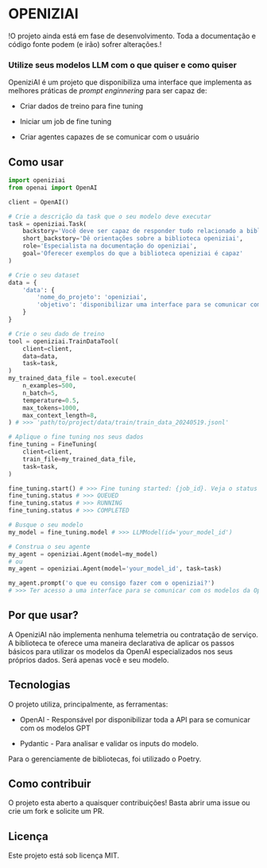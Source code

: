 # OPENIZIAI

!O projeto ainda está em fase de desenvolvimento. Toda a documentação e código fonte podem (e irão) sofrer alterações.!

### Utilize seus modelos LLM com o que quiser e como quiser

OpeniziAI é um projeto que disponibiliza uma interface que implementa as melhores práticas de *prompt enginnering* para ser capaz de:

- Criar dados de treino para fine tuning

- Iniciar um job de fine tuning

- Criar agentes capazes de se comunicar com o usuário

## Como usar

```python
import openiziai
from openai import OpenAI

client = OpenAI()

# Crie a descrição da task que o seu modelo deve executar
task = openiziai.Task(
    backstory='Você deve ser capaz de responder tudo relacionado a biblioteca python `openiziai`',
    short_backstory='Dê orientações sobre a biblioteca openiziai',
    role='Especialista na documentação do openiziai',
    goal='Oferecer exemplos do que a biblioteca openiziai é capaz'
)

# Crie o seu dataset
data = {
    'data': {
        'nome_do_projeto': 'openiziai',
        'objetivo': 'disponibilizar uma interface para se comunicar com a api da OpenAI',
    }
}

# Crie o seu dado de treino
tool = openiziai.TrainDataTool(
    client=client,
    data=data,
    task=task,
)
my_trained_data_file = tool.execute(
    n_examples=500,
    n_batch=5,
    temperature=0.5,
    max_tokens=1000,
    max_context_length=8,
) # >>> 'path/to/project/data/train/train_data_20240519.jsonl'

# Aplique o fine tuning nos seus dados
fine_tuning = FineTuning(
    client=client,
    train_file=my_trained_data_file,
    task=task,
)

fine_tuning.start() # >>> Fine tuning started: {job_id}. Veja o status com `.status`
fine_tuning.status # >>> QUEUED
fine_tuning.status # >>> RUNNING
fine_tuning.status # >>> COMPLETED

# Busque o seu modelo
my_model = fine_tuning.model # >>> LLMModel(id='your_model_id')

# Construa o seu agente
my_agent = openiziai.Agent(model=my_model)
# ou
my_agent = openiziai.Agent(model='your_model_id', task=task)

my_agent.prompt('o que eu consigo fazer com o openiziai?')
# >>> Ter acesso a uma interface para se comunicar com os modelos da OpenAI.
```

## Por que usar?

A OpeniziAI não implementa nenhuma telemetria ou contratação de serviço. A biblioteca te oferece uma maneira declarativa de aplicar os passos básicos para utilizar os modelos da OpenAI especializados nos seus próprios dados. Será apenas você e seu modelo.

## Tecnologias

O projeto utiliza, principalmente, as ferramentas:

- OpenAI - Responsável por disponibilizar toda a API para se comunicar com os modelos GPT

- Pydantic - Para analisar e validar os inputs do modelo.

Para o gerenciamente de bibliotecas, foi utilizado o Poetry.

## Como contribuir

O projeto esta aberto a quaisquer contribuições! Basta abrir uma issue ou crie um fork e solicite um PR.

## Licença

Este projeto está sob licença MIT.
